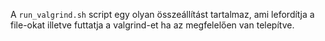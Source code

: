 A `run_valgrind.sh` script egy olyan összeállítást tartalmaz, ami lefordítja a file-okat illetve futtatja a valgrind-et ha az megfelelően van telepítve.
